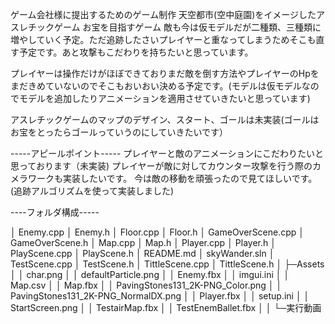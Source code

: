 ゲーム会社様に提出するためのゲーム制作
天空都市(空中庭園)をイメージしたアスレチックゲーム
お宝を目指すゲーム
敵も今は仮モデルだが二種類、三種類に増やしていく予定。ただ追跡したさいプレイヤーと重なってしまうためそこも直す予定です。あと攻撃もこだわりを持ちたいと思っています。

プレイヤーは操作だけがほぼできておりまだ敵を倒す方法やプレイヤーのHpをまだきめていないのでそこもおいおい決める予定です。(モデルは仮モデルなのでモデルを追加したりアニメーションを適用させていきたいと思っています)

アスレチックゲームのマップのデザイン、スタート、ゴールは未実装(ゴールはお宝をとったらゴールっていうのにしていきたいです）



-----アピールポイント-----
プレイヤーと敵のアニメーションにこだわりたいと思っております（未実装)
プレイヤーが敵に対してカウンター攻撃を行う際のカメラワークも実装したいです。
今は敵の移動を頑張ったので見てほしいです。(追跡アルゴリズムを使って実装しました)




----フォルダ構成-----


│  Enemy.cpp
│  Enemy.h
│  Floor.cpp
│  Floor.h
│  GameOverScene.cpp
│  GameOverScene.h
│  Map.cpp
│  Map.h
│  Player.cpp
│  Player.h
│  PlayScene.cpp
│  PlayScene.h
│  README.md
│  skyWander.sln
│  TestScene.cpp
│  TestScene.h
│  TittleScene.cpp
│  TittleScene.h
│
├─Assets
│  │  char.png
│  │  defaultParticle.png
│  │  Enemy.fbx
│  │  imgui.ini
│  │  Map.csv
│  │  Map.fbx
│  │  PavingStones131_2K-PNG_Color.png
│  │  PavingStones131_2K-PNG_NormalDX.png
│  │  Player.fbx
│  │  setup.ini
│  │  StartScreen.png
│  │  TestairMap.fbx
│  │  TestEnemBallet.fbx
│  │
└─実行動画


